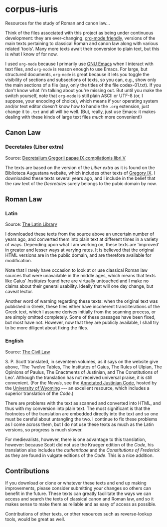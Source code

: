 <!-- -*- mode: markdown -*- -->

corpus-iuris
============

Resources for the study of Roman and canon law...

Think of the files associated with this project as being under
continuous development: they are ever-changing,
[org-mode friendly](http://orgmode.org), versions of the main texts
pertaining to classical Roman and canon law along with various related
'tools'.  Many more texts await their conversion to plain text, but
this is what I know of for now.

I used `org-mode` because I primarily use
[GNU Emacs](https://www.gnu.org/software/emacs/) when I interact with
text files, and `org-mode` is reason enough to use Emacs.  For large,
but structured documents, `org-mode` is great because it lets you
toggle the visibility of sections and subsections of texts, so you
can, e.g., show only the main sections of a file (say, only the titles
of the file codex-01.txt).  If you don't know what I'm talking about
you're missing out.  But until you make the switch yourself, note that
`org-mode` is still plain ASCII or UTF-8 (or, I suppose, your encoding
of choice), which means if your operating system and/or text editor
doesn't know how to handle the `.org` extension, just change it to
`.txt` and all will be well.  (But, really, just use Emacs: it makes
dealing with these kinds of large text files *much* more convenient!)


## Canon Law

### Decretales (Liber extra)

Source: [Decretalium Gregorii papae IX compilationis libri V](http://www.hs-augsburg.de/~harsch/Chronologia/Lspost13/GregoriusIX/gre_0000.html)

The texts are based on the version of the *Liber extra* as it is found
on the Biblioteca Augustana website, which includes other texts of
[Gregory IX](http://www.hs-augsburg.de/~harsch/Chronologia/Lspost13/GregoriusIX/gre_intr.html).
I downloaded these texts several years ago, and I include in the
belief that the raw text of the *Decretales* surely belongs to the
pubic domain by now.


## Roman Law


### Latin

Source:  [The Latin Library](http://thelatinlibrary.com/ius.html)

I downloaded these texts from the source above an uncertain number of
years ago, and converted them into plain text at different times in a
variety of ways.  Depending upon what I am working on, these texts are
'improved' in greater and lesser ways at varying rates.  It is
believed that the original HTML versions are in the public domain, and
are therefore available for modification.

Note that I rarely have occasion to look at or use classical Roman law
sources that were unavailable in the middle ages, which means that
texts like Gaius' *Institutes* found here are virtually untouched and
I make no claims about their general usability.  Ideally that will one
day change, but caveat lector.

Another word of warning regarding these texts: when the original text
was published in Greek, these files either have incoherent
transliterations of the Greek text, which I assume derives initially
from the scanning process, or are simply omitted completely.  Some of
these passages have been fixed, but most have not.  However, now that
they are publicly available, I shall try to be more diligent about
fixing the files.

### English

Source: [The Civil Law](http://www.constitution.org/sps/sps.htm)

S. P. Scott translated, in seventeen volumes, as it says on the
website give above, 'The Twelve Tables, The Institutes of Gaius, The
Rules of Ulpian, The Opinions of Paulus, The Enactments of Justinian,
and The Constitutions of Leo'.  Although the translation has not
received universal praise, it is still convenient.  (For the *Novels*,
see the
[Annotated Justinian Code](http://www.uwyo.edu/lawlib/justinian%2Dnovels/),
hosted by the [University of Wyoming](http://www.uwyo.edu/) --- an
excellent resource, which includes a superior translation of the
*Code*.)

There are problems with the text as scanned and converted into HTML,
and thus with my conversion into plain text.  The most significant is
that the footnotes of the translation are embedded directly into the
text and so one must be careful about untangling the two.  I continue
to fix these problems as I come across them, but I do not use these
texts as much as the Latin versions, so progress is much slower.

For medievalists, however, there is one advantage to this translation,
however: because Scott did not use the Krueger edition of the *Code*,
his translation also includes the *authenticae* and the *Constitutions
of Frederick* as they are found in vulgate editions of the *Code*.
This is a nice addition.


## Contributions

If you download or clone or whatever these texts and end up making
improvements, please consider submitting your changes so others can
benefit in the future.  These texts can greatly facilitate the ways we
can access and search the texts of classical canon and Roman law, and
so it makes sense to make them as reliable and as easy of access as
possible.

Contributions of other texts, or other resources such as
reverse-lookup tools, would be great as well.
